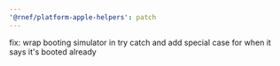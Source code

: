 ```yaml
---
'@rnef/platform-apple-helpers': patch
---
```


fix: wrap booting simulator in try catch and add special case for when it says it's booted already

